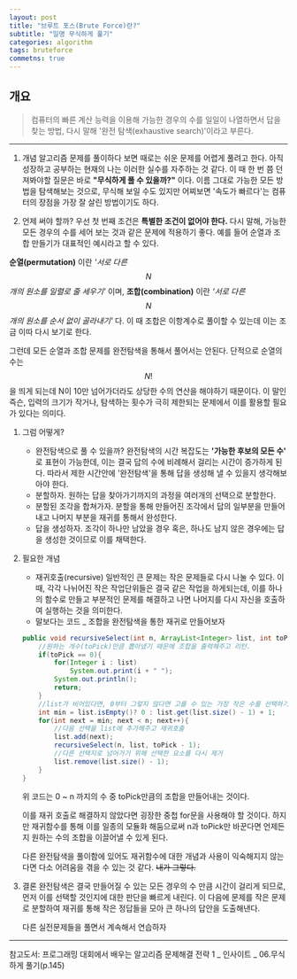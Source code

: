 ```yaml
---
layout: post
title: "브루트 포스(Brute Force)란?"
subtitle: "일명 무식하게 풀기"
categories: algorithm
tags: bruteforce
commetns: true
---
```

## 개요
>   컴퓨터의 빠른 계산 능력을 이용해 가능한 경우의 수를 일일이 나열하면서 답을 찾는 방법, 다시 말해 '완전 탐색(exhaustive search)'이라고 부른다.
---
1.  개념
알고리즘 문제를 풀이하다 보면 때로는 쉬운 문제를 어렵게 풀려고 한다. 아직 성장하고 공부하는 현재의 나는 이러한 실수를 자주하는 것 같다.  이 때 한 번 쯤 던져봐야할 질문은 바로 __"무식하게  풀 수 있을까?"__ 이다. 이름 그대로 가능한 모든 방법을 탐색해보는 것으로, 무식해 보일 수도 있지만 어찌보면 '속도가 빠르다'는 컴퓨터의 장점을 가장 잘 살린 방법이기도 하다.

1.  언제 써야 할까?
우선 첫 번째 조건은 __특별한 조건이 없어야 한다.__ 다시 말해, 가능한 모든 경우의 수를 세어 보는 것과 같은 문제에 적용하기 좋다. 예를 들어 순열과 조합 만들기가 대표적인 예시라고 할 수 있다.
  
__순열(permutation)__ 이란 _'서로 다른 $$N$$개의 원소를 일렬로 줄 세우기'_ 이며, __조합(combination)__ 이란 _'서로 다른 $$N$$개의 원소를 순서 없이 골라내기'_ 다. 이 때 조합은 이항계수로 풀이할 수 있는데 이는 조금 이따 다시 보기로 한다.
  
그런데 모든 순열과 조합 문제를 완전탐색을 통해서 풀어서는 안된다. 단적으로 순열의 수는 $$N!$$을 띄게 되는데 N이 10만 넘어가더라도 상당한 수의 연산을 해야하기 때문이다. 이 말인 즉슨, 입력의 크기가 작거나, 탐색하는 횟수가 극히 제한되는 문제에서 이를 활용할 필요가 있다는 의미다.

1.  그럼 어떻게?
    +   완전탐색으로 풀 수 있을까?
        완전탐색의 시간 복잡도는 __'가능한 후보의 모든 수'__ 로 표현이 가능한데, 이는 결국 답의 수에 비례해서 걸리는 시간이 증가하게 된다. 따라서 제한 시간안에 '완전탐색'을 통해 답을 생성해 낼 수 있을지 생각해보아야 한다.
    +   분할하자.
        원하는 답을 찾아가기까지의 과정을 여러개의 선택으로 분할한다.
    +   분할된 조각을 합쳐가자.
        분할을 통해 만들어진 조각에서 답의 일부분을 만들어내고 나머지 부분을 재귀를 통해서 완성한다.
    +   답을 생성하자.
        조각이 하나만 남았을 경우 혹은, 하나도 남지 않은 경우에는 답을 생성한 것이므로 이를 채택한다.

1.  필요한 개념
    +   재귀호출(recursive)
        일반적인 큰 문제는 작은 문제들로 다시 나눌 수 있다. 이 때,  각각 나뉘어진 작은 작업단위들은 결국 같은 작업을 하게되는데, 이를 하나의 함수로 만들고 부분적인 문제를 해결하고 나면 나머지를 다시 자신을 호출하여 실행하는 것을 의미한다.
    +   말보다는 코드 _ 조합을 완전탐색을 통한 재귀로 만들어보자

    ```java
    public void recursiveSelect(int n, ArrayList<Integer> list, int toPick){
        //원하는 개수(toPick)만큼 뽑아냈기 때문에 조합을 출력해주고 리턴.
        if(toPick == 0){
            for(Integer i : list)
                System.out.print(i + " ");
            System.out.println();
            return;
        }
        //list가 비어있다면, 0부터 그렇지 않다면 고를 수 있는 가장 작은 수를 선택하기
        int min = list.isEmpty()? 0 : list.get(list.size() - 1) + 1;
        for(int next = min; next < n; next++){
            //다음 선택을 list에 추가해주고 재귀호출
            list.add(next);
            recursiveSelect(n, list, toPick - 1);
            //다른 선택지로 넘어가기 위해 선택한 요소를 다시 제거
            list.remove(list.size() - 1);
        }
    }
    ```
    위 코드는 0 ~ n 까지의 수 중 toPick만큼의 조합을 만들어내는 것이다.  

    이를 재귀 호출로 해결하지 않았다면 굉장한 중첩 for문을 사용해야 할 것이다. 하지만 재귀함수를 통해 이를 일종의 모듈화 해둠으로써 n과 toPick만 바꾼다면 언제든지 원하는 수의 조합을 이끌어낼 수 있게 된다.
      
    다른 완전탐색을 풀이함에 있어도 재귀함수에 대한 개념과 사용이 익숙해지지 않는다면 다소 어려움을 겪을 수 있는 것 같다. ~~내가 그렇다.~~

1.  결론
    완전탐색은 결국 만들어질 수 있는 모든 경우의 수 만큼 시간이 걸리게 되므로, 먼저 이를 선택할 것인지에 대한 판단을 빠르게 내린다. 이 다음에 문제를 작은 문제로 분할하여 재귀를 통해 작은 정답들을 모아 큰 하나의 답안을 도출해낸다.
  
    다른 실전문제들을 풀면서 계속해서 연습하자  

---
참고도서: 프로그래밍 대회에서 배우는 알고리즘 문제해결 전략 1 _ 인사이트 _ 06.무식하게 풀기(p.145)